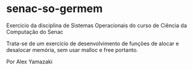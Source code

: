 # senac-so-germem

Exercicio da disciplina de Sistemas Operacionais do curso de Ciência da Computação do Senac

Trata-se de um exercício de desenvolvimento de funções de alocar e desalocar memória, sem usar malloc e free portanto.


Por Alex Yamazaki
